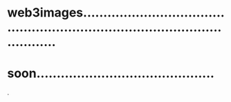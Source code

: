 # web3images....................................................................................................
# soon............................................
.
